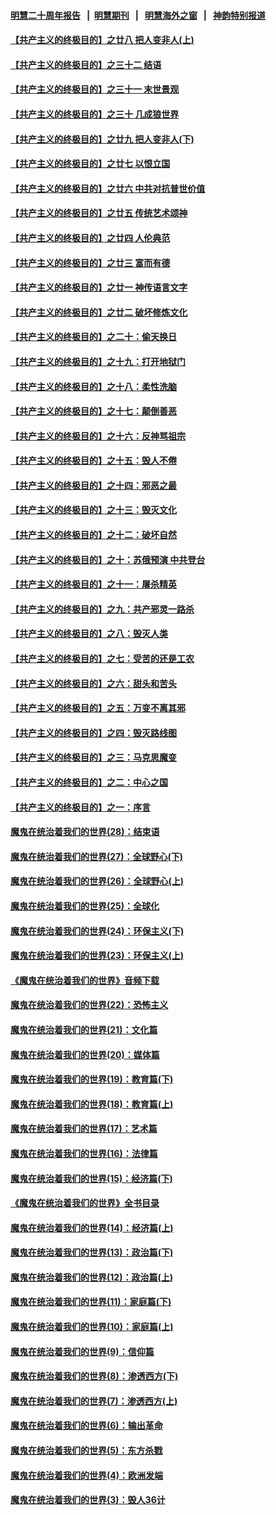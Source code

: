 #### [明慧二十周年报告](https://github.com/gfw-breaker/mh-reports/blob/master/README.md?t=07200700) &nbsp;&nbsp;|&nbsp;&nbsp;[明慧期刊](https://github.com/gfw-breaker/mh-qikan) &nbsp;&nbsp;|&nbsp;&nbsp; [明慧海外之窗](https://github.com/gfw-breaker/mh-news/blob/master/README.md?t=07200700) &nbsp;&nbsp;|&nbsp;&nbsp; [神韵特别报道](https://github.com/gfw-breaker/mh-news/blob/master/shenyun.md?t=07200700) 

#### [【共产主义的终极目的】之廿八 把人变非人(上)](../pages/nsc422/n11340492.md?t=07200700) 

#### [【共产主义的终极目的】之三十二 结语](../pages/nsc422/n11360535.md?t=07200700) 

#### [【共产主义的终极目的】之三十一 末世景观](../pages/nsc422/n11351129.md?t=07200700) 

#### [【共产主义的终极目的】之三十 几成狼世界](../pages/nsc422/n11348280.md?t=07200700) 

#### [【共产主义的终极目的】之廿九 把人变非人(下)](../pages/nsc422/n11344140.md?t=07200700) 

#### [【共产主义的终极目的】之廿七 以恨立国](../pages/nsc422/n11336944.md?t=07200700) 

#### [【共产主义的终极目的】之廿六 中共对抗普世价值](../pages/nsc422/n11324785.md?t=07200700) 

#### [【共产主义的终极目的】之廿五 传统艺术颂神](../pages/nsc422/n11296396.md?t=07200700) 

#### [【共产主义的终极目的】之廿四 人伦典范](../pages/nsc422/n11296397.md?t=07200700) 

#### [【共产主义的终极目的】之廿三 富而有德](../pages/nsc422/n11283598.md?t=07200700) 

#### [【共产主义的终极目的】之廿一 神传语言文字](../pages/nsc422/n11263265.md?t=07200700) 

#### [【共产主义的终极目的】之廿二 破坏修炼文化](../pages/nsc422/n11245728.md?t=07200700) 

#### [【共产主义的终极目的】之二十：偷天换日](../pages/nsc422/n11238846.md?t=07200700) 

#### [【共产主义的终极目的】之十九：打开地狱门](../pages/nsc422/n11206376.md?t=07200700) 

#### [【共产主义的终极目的】之十八：柔性洗脑](../pages/nsc422/n11199994.md?t=07200700) 

#### [【共产主义的终极目的】之十七：颠倒善恶](../pages/nsc422/n11179782.md?t=07200700) 

#### [【共产主义的终极目的】之十六：反神骂祖宗](../pages/nsc422/n11166798.md?t=07200700) 

#### [【共产主义的终极目的】之十五：毁人不倦](../pages/nsc422/n11166792.md?t=07200700) 

#### [【共产主义的终极目的】之十四：邪恶之最](../pages/nsc422/n11150249.md?t=07200700) 

#### [【共产主义的终极目的】之十三：毁灭文化](../pages/nsc422/n11135227.md?t=07200700) 

#### [【共产主义的终极目的】之十二：破坏自然](../pages/nsc422/n11135214.md?t=07200700) 

#### [【共产主义的终极目的】之十：苏俄预演 中共登台](../pages/nsc422/n11118424.md?t=07200700) 

#### [【共产主义的终极目的】之十一：屠杀精英](../pages/nsc422/n11118442.md?t=07200700) 

#### [【共产主义的终极目的】之九：共产邪灵一路杀](../pages/nsc422/n11114139.md?t=07200700) 

#### [【共产主义的终极目的】之八：毁灭人类](../pages/nsc422/n11108503.md?t=07200700) 

#### [【共产主义的终极目的】之七：受苦的还是工农](../pages/nsc422/n11101809.md?t=07200700) 

#### [【共产主义的终极目的】之六：甜头和苦头](../pages/nsc422/n11096971.md?t=07200700) 

#### [【共产主义的终极目的】之五：万变不离其邪](../pages/nsc422/n11091285.md?t=07200700) 

#### [【共产主义的终极目的】之四：毁灭路线图](../pages/nsc422/n11086284.md?t=07200700) 

#### [【共产主义的终极目的】之三：马克思魔变](../pages/nsc422/n11061941.md?t=07200700) 

#### [【共产主义的终极目的】之二：中心之国](../pages/nsc422/n11047728.md?t=07200700) 

#### [【共产主义的终极目的】之一：序言](../pages/nsc422/n11086077.md?t=07200700) 

#### [魔鬼在统治着我们的世界(28)：结束语](../pages/nsc422/n10936246.md?t=07200700) 

#### [魔鬼在统治着我们的世界(27)：全球野心(下)](../pages/nsc422/n10928319.md?t=07200700) 

#### [魔鬼在统治着我们的世界(26)：全球野心(上)](../pages/nsc422/n10900318.md?t=07200700) 

#### [魔鬼在统治着我们的世界(25)：全球化](../pages/nsc422/n10788205.md?t=07200700) 

#### [魔鬼在统治着我们的世界(24)：环保主义(下)](../pages/nsc422/n10695307.md?t=07200700) 

#### [魔鬼在统治着我们的世界(23)：环保主义(上)](../pages/nsc422/n10688613.md?t=07200700) 

#### [《魔鬼在统治着我们的世界》音频下载](../pages/nsc422/n10635553.md?t=07200700) 

#### [魔鬼在统治着我们的世界(22)：恐怖主义](../pages/nsc422/n10614727.md?t=07200700) 

#### [魔鬼在统治着我们的世界(21)：文化篇](../pages/nsc422/n10597706.md?t=07200700) 

#### [魔鬼在统治着我们的世界(20)：媒体篇](../pages/nsc422/n10586579.md?t=07200700) 

#### [魔鬼在统治着我们的世界(19)：教育篇(下)](../pages/nsc422/n10564808.md?t=07200700) 

#### [魔鬼在统治着我们的世界(18)：教育篇(上)](../pages/nsc422/n10526970.md?t=07200700) 

#### [魔鬼在统治着我们的世界(17)：艺术篇](../pages/nsc422/n10499093.md?t=07200700) 

#### [魔鬼在统治着我们的世界(16)：法律篇](../pages/nsc422/n10485969.md?t=07200700) 

#### [魔鬼在统治着我们的世界(15)：经济篇(下)](../pages/nsc422/n10469975.md?t=07200700) 

#### [《魔鬼在统治着我们的世界》全书目录](../pages/nsc422/n10464261.md?t=07200700) 

#### [魔鬼在统治着我们的世界(14)：经济篇(上)](../pages/nsc422/n10457370.md?t=07200700) 

#### [魔鬼在统治着我们的世界(13)：政治篇(下)](../pages/nsc422/n10448270.md?t=07200700) 

#### [魔鬼在统治着我们的世界(12)：政治篇(上)](../pages/nsc422/n10444576.md?t=07200700) 

#### [魔鬼在统治着我们的世界(11)：家庭篇(下)](../pages/nsc422/n10440961.md?t=07200700) 

#### [魔鬼在统治着我们的世界(10)：家庭篇(上)](../pages/nsc422/n10435448.md?t=07200700) 

#### [魔鬼在统治着我们的世界(9)：信仰篇](../pages/nsc422/n10432159.md?t=07200700) 

#### [魔鬼在统治着我们的世界(8)：渗透西方(下)](../pages/nsc422/n10429603.md?t=07200700) 

#### [魔鬼在统治着我们的世界(7)：渗透西方(上)](../pages/nsc422/n10426013.md?t=07200700) 

#### [魔鬼在统治着我们的世界(6)：输出革命](../pages/nsc422/n10421536.md?t=07200700) 

#### [魔鬼在统治着我们的世界(5)：东方杀戮](../pages/nsc422/n10417707.md?t=07200700) 

#### [魔鬼在统治着我们的世界(4)：欧洲发端](../pages/nsc422/n10414890.md?t=07200700) 

#### [魔鬼在统治着我们的世界(3)：毁人36计](../pages/nsc422/n10411583.md?t=07200700) 

